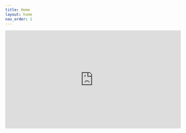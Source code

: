 ```yaml
---
title: Home
layout: home
nav_order: 1
---
```

<!DOCTYPE html>
<html lang="en">
<head>
<meta charset="UTF-8">
<meta name="viewport" content="width=device-width, initial-scale=1.0">
<title>Embedded YouTube Playlist</title>
<style>
    .playlist-container {
        width: 100%;
        max-width: 600px; /* Adjust the maximum width as needed */
        margin: 0 auto;
    }

    .playlist-video {
        margin-bottom: 10px;
    }
</style>
</head>
<body>

<div class="playlist-container">
    <iframe width="560" height="315" src="https://www.youtube.com/embed/videoseries?list=PL4MplU2PrVpaKx_fyz9IFOd5xP_3VnAU2" frameborder="0" allowfullscreen></iframe>
</div>

</body>
</html>